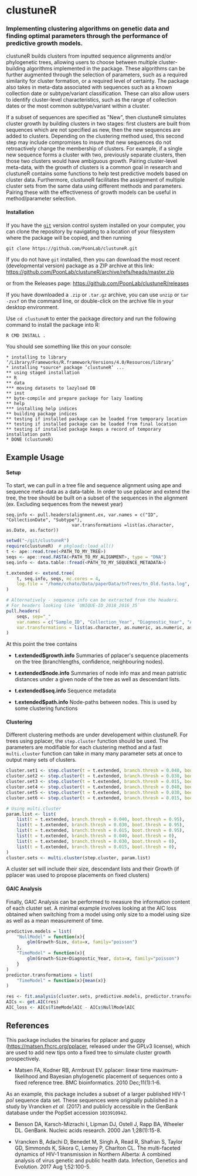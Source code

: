# clustuneR
### Implementing clustering algorithms on genetic data and finding optimal parameters through the performance of predictive growth models.

clustuneR builds clusters from inputted sequence alignments and/or phylogenetic trees, allowing users to choose between multiple cluster-building algorithms implemented in the package.
These algorithms can be further augmented through the selection of parameters, such as a required similarity for cluster formation, or a required level of certainty.
The package also takes in meta-data associated with sequences such as a known collection date or subtype/variant classification.
These can also allow users to identify cluster-level characteristics, such as the range of collection dates or the most common subtype/variant within a cluster.

If a subset of sequences are specified as "New", then clustuneR simulates cluster growth by building clusters in two stages:
first clusters are built from sequences which are not specified as new, then the new sequences are added to clusters.
Depending on the clustering method used, this second step may include compromises to insure that new sequences do not retroactively change the membership of clusters.
For example, if a single new sequence forms a cluster with two, previously separate clusters, then those two clusters would have ambiguous growth.
Pairing cluster-level meta-data, with the growth of clusters is a common goal in research and clustuneR contains some functions to help test predictive models based on cluster data.
Furthermore, clustuneR facilitates the assignment of multiple cluster sets from the same data using different methods and parameters.
Pairing these with the effectiveness of growth models can be useful in method/parameter selection.

#### Installation

If you have the [`git`](https://git-scm.com/) version control system installed on your computer, you can clone the repository by navigating to a location of your filesystem where the package will be copied, and then running
```
git clone https://github.com/PoonLab/clustuneR.git 
```

If you do not have `git` installed, then you can download the most recent (developmental version) package as a ZIP archive at this link:
https://github.com/PoonLab/clustuneR/archive/refs/heads/master.zip

or from the Releases page:
https://github.com/PoonLab/clustuneR/releases

If you have downloaded a `.zip` or `.tar.gz` archive, you can use `unzip` or `tar -zvxf` on the command line, or double-click on the archive file in your desktop environment.

Use `cd clustuneR` to enter the package directory and run the following command to install the package into R:
```
R CMD INSTALL .
```
You should see something like this on your console:
```
* installing to library ‘/Library/Frameworks/R.framework/Versions/4.0/Resources/library’
* installing *source* package ‘clustuneR’ ...
** using staged installation
** R
** data
*** moving datasets to lazyload DB
** inst
** byte-compile and prepare package for lazy loading
** help
*** installing help indices
** building package indices
** testing if installed package can be loaded from temporary location
** testing if installed package can be loaded from final location
** testing if installed package keeps a record of temporary installation path
* DONE (clustuneR)
```


## Example Usage

#### Setup

To start, we can pull in a tree file and sequence alignment using ape and sequence meta-data as a data-table.
In order to use pplacer and extend the tree, the tree should be built on a subset of the sequences in the alignment (ex. Excluding sequences from the newest year)

```{r}
seq.info <- pull.headers(alignment.ex, var.names = c("ID", "CollectionDate", "Subtype"),
                         var.transformations =list(as.character, as.Date, as.factor))
```

```R
setwd("~/git/clustuneR")
require(clustuneR)  # pkgload::load_all()
t <- ape::read.tree(<PATH_TO_MY_TREE>)
seqs <- ape::read.FASTA(<PATH_TO_MY_ALIGNMENT>, type = "DNA")
seq.info <- data.table::fread(<PATH_TO_MY_SEQUENCE_METADATA>)

t.extended <- extend.tree(
    t, seq.info, seqs, mc.cores = 4, 
    log.file = "/home/cchato/Data/paperData/tnTrees/tn_Old.fasta.log",
)

# Alternatively - sequence info can be extracted from the headers.
# For headers looking like `UNIQUE-ID_2018_2016_35`
pull.headers(
    seqs, sep="_"
    var.names = c("Sample_ID", "Collection_Year", "Diagnostic_Year", "Age"), 
    var.transformations = list(as.character, as.numeric, as.numeric, as.numeric)
)
```

At this point the tree contains

- **t.extended$growth.info** Summaries of pplacer's sequence placements on the tree (branchlengths, confidence, neighbouring nodes).

- **t.extended$node.info** Summaries of node info max and mean patristic distances under a given node of the tree as well as descendant lists.

- **t.extended$seq.info** Sequence metadata

- **t.extended$path.info** Node-paths between nodes. This is used by some clustering functions


#### Clustering

Different clustering methods are under developement within clustuneR. For trees using pplacer, the `step.cluster` function should be used.
The parameters are modifiable for each clustering method and a fast `multi.cluster` function can take in many many parameter sets at once to output many sets of clusters.

```R
cluster.set1 <- step.cluster(t = t.extended, branch.thresh = 0.040, boot.thresh = 0.95)
cluster.set2 <- step.cluster(t = t.extended, branch.thresh = 0.030, boot.thresh = 0.95)
cluster.set3 <- step.cluster(t = t.extended, branch.thresh = 0.015, boot.thresh = 0.95)
cluster.set4 <- step.cluster(t = t.extended, branch.thresh = 0.040, boot.thresh = 0)
cluster.set5 <- step.cluster(t = t.extended, branch.thresh = 0.030, boot.thresh = 0)
cluster.set6 <- step.cluster(t = t.extended, branch.thresh = 0.015, boot.thresh = 0)

# Using multi.cluster
param.list <- list(
    list(t = t.extended, branch.thresh = 0.040, boot.thresh = 0.95),
    list(t = t.extended, branch.thresh = 0.030, boot.thresh = 0.95),
    list(t = t.extended, branch.thresh = 0.015, boot.thresh = 0.95),
    list(t = t.extended, branch.thresh = 0.040, boot.thresh = 0),   
    list(t = t.extended, branch.thresh = 0.030, boot.thresh = 0),
    list(t = t.extended, branch.thresh = 0.015, boot.thresh = 0),
)
cluster.sets <- multi.cluster(step.cluster, param.list) 
```

A cluster set will include their size, descendant lists and their Growth (if pplacer was used to propose placements on fixed clusters)

#### GAIC Analysis

Finally, GAIC Analysis can be performed to measure the information content of each cluster set. 
A minimal example involves looking at the AIC loss obtained when switching from a model using only size to a model using size as well as a mean measurement of time.

```R
predictive.models = list(
    "NullModel" = function(x){
        glm(Growth~Size, data=x, family="poisson")
    },
    "TimeModel" = function(x){
        glm(Growth~Size+Diagnostic_Year, data=x, family="poisson")
    }
)
predictor.transformations = list(
    "TimeModel" = function(x){mean(x)}
)

res <- fit.analysis(cluster.sets, predictive.models, predictor.transformations)
AICs <- get.AIC(res)
AIC_loss <- AICs$TimeModelAIC - AICs$NullModelAIC
```


## References
This package includes the binaries for pplacer and guppy (https://matsen.fhcrc.org/pplacer, released under the GPLv3 license), which are used to add new tips onto a fixed tree to simulate cluster growth prospectively. 

* Matsen FA, Kodner RB, Armbrust EV. pplacer: linear time maximum-likelihood and Bayesian phylogenetic placement of sequences onto a fixed reference tree. BMC bioinformatics. 2010 Dec;11(1):1-6.

As an example, this package includes a subset of a larger published HIV-1 *pol* sequence data set. These sequences were originally published in a study by Vrancken *et al.* (2017) and publicly accessible in the GenBank database under the PopSet accession `1033910942`.

* Benson DA, Karsch-Mizrachi I, Lipman DJ, Ostell J, Rapp BA, Wheeler DL. GenBank. Nucleic acids research. 2000 Jan 1;28(1):15-8.

* Vrancken B, Adachi D, Benedet M, Singh A, Read R, Shafran S, Taylor GD, Simmonds K, Sikora C, Lemey P, Charlton CL. The multi-faceted dynamics of HIV-1 transmission in Northern Alberta: A combined analysis of virus genetic and public health data. Infection, Genetics and Evolution. 2017 Aug 1;52:100-5.

